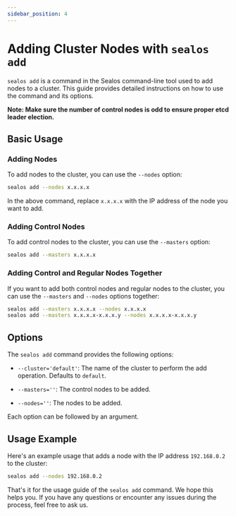 ```yaml
---
sidebar_position: 4
---
```


# Adding Cluster Nodes with `sealos add`

`sealos add` is a command in the Sealos command-line tool used to add nodes to a cluster. This guide provides detailed
instructions on how to use the command and its options.

**Note: Make sure the number of control nodes is odd to ensure proper etcd leader election.**

## Basic Usage

### Adding Nodes

To add nodes to the cluster, you can use the `--nodes` option:

```bash
sealos add --nodes x.x.x.x
```

In the above command, replace `x.x.x.x` with the IP address of the node you want to add.

### Adding Control Nodes

To add control nodes to the cluster, you can use the `--masters` option:

```bash
sealos add --masters x.x.x.x
```

### Adding Control and Regular Nodes Together

If you want to add both control nodes and regular nodes to the cluster, you can use the `--masters` and `--nodes`
options together:

```bash
sealos add --masters x.x.x.x --nodes x.x.x.x
sealos add --masters x.x.x.x-x.x.x.y --nodes x.x.x.x-x.x.x.y
```

## Options

The `sealos add` command provides the following options:

- `--cluster='default'`: The name of the cluster to perform the add operation. Defaults to `default`.

- `--masters=''`: The control nodes to be added.

- `--nodes=''`: The nodes to be added.

Each option can be followed by an argument.

## Usage Example

Here's an example usage that adds a node with the IP address `192.168.0.2` to the cluster:

```bash
sealos add --nodes 192.168.0.2
```

That's it for the usage guide of the `sealos add` command. We hope this helps you. If you have any questions or
encounter any issues during the process, feel free to ask us.
